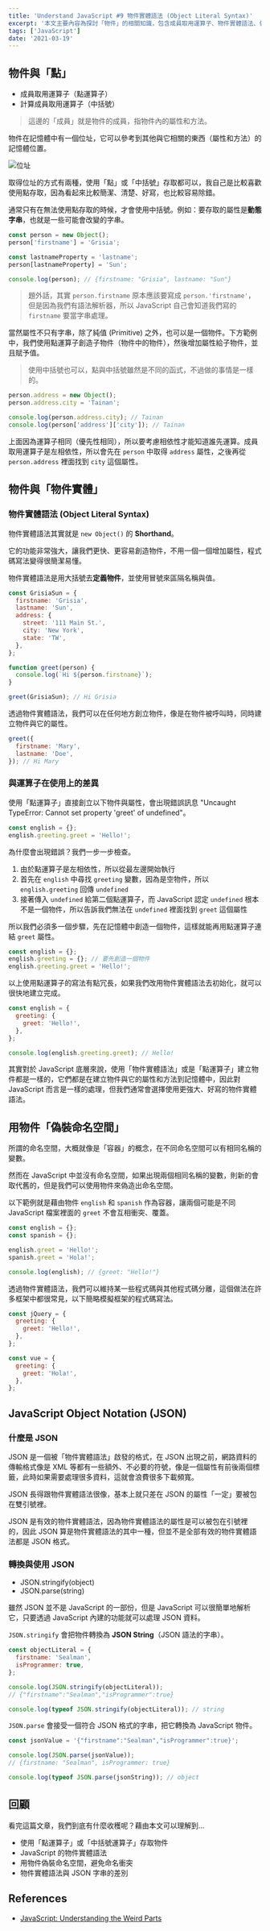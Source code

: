 ```yaml
---
title: 'Understand JavaScript #9 物件實體語法 (Object Literal Syntax)'
excerpt: '本文主要內容為探討「物件」的相關知識，包含成員取用運算子、物件實體語法、偽裝命名空間，與 JSON 資料格式。'
tags: ['JavaScript']
date: '2021-03-19'
---
```


## 物件與「點」

- 成員取用運算子（點運算子）
- 計算成員取用運算子（中括號）

> 這邊的「成員」就是物件的成員，指物件內的屬性和方法。

物件在記憶體中有一個位址，它可以參考到其他與它相關的東西（屬性和方法）的記憶體位置。

![位址](https://i.imgur.com/GtwGe3V.png)

取得位址的方式有兩種，使用「點」或「中括號」存取都可以，我自己是比較喜歡使用點存取，因為看起來比較簡潔、清楚、好寫，也比較容易除錯。

通常只有在無法使用點存取的時候，才會使用中括號。例如：要存取的屬性是**動態字串**，也就是一些可能會改變的字串。

```javascript
const person = new Object();
person['firstname'] = 'Grisia';

const lastnameProperty = 'lastname';
person[lastnameProperty] = 'Sun';

console.log(person); // {firstname: "Grisia", lastname: "Sun"}
```

> 題外話，其實 `person.firstname` 原本應該要寫成 `person.'firstname'`，但是因為我們有語法解析器，所以 JavaScript 自己會知道我們寫的 `firstname` 要當字串處理。

當然屬性不只有字串，除了純值 (Primitive) 之外，也可以是一個物件。下方範例中，我們使用點運算子創造子物件（物件中的物件），然後增加屬性給子物件，並且賦予值。

> 使用中括號也可以，點與中括號雖然是不同的函式，不過做的事情是一樣的。

```javascript
person.address = new Object();
person.address.city = 'Tainan';

console.log(person.address.city); // Tainan
console.log(person['address']['city']); // Tainan
```

上面因為運算子相同（優先性相同），所以要考慮相依性才能知道誰先運算。成員取用運算子是左相依性，所以會先在 `person` 中取得 `address` 屬性，之後再從 `person.address` 裡面找到 `city` 這個屬性。

## 物件與「物件實體」

### 物件實體語法 (Object Literal Syntax)

物件實體語法其實就是 `new Object()` 的 **Shorthand**。

它的功能非常強大，讓我們更快、更容易創造物件，不用一個一個增加屬性，程式碼寫法變得很簡潔易懂。

物件實體語法是用大括號去**定義物件**，並使用冒號來區隔名稱與值。

```javascript
const GrisiaSun = {
  firstname: 'Grisia',
  lastname: 'Sun',
  address: {
    street: '111 Main St.',
    city: 'New York',
    state: 'TW',
  },
};

function greet(person) {
  console.log(`Hi ${person.firstname}`);
}

greet(GrisiaSun); // Hi Grisia
```

透過物件實體語法，我們可以在任何地方創立物件，像是在物件被呼叫時，同時建立物件與它的屬性。

```javascript
greet({
  firstname: 'Mary',
  lastname: 'Doe',
}); // Hi Mary
```

### 與運算子在使用上的差異

使用「點運算子」直接創立以下物件與屬性，會出現錯誤訊息 "Uncaught TypeError: Cannot set property 'greet' of undefined"。

```javascript
const english = {};
english.greeting.greet = 'Hello!';
```

為什麼會出現錯誤？我們一步一步檢查。

1. 由於點運算子是左相依性，所以從最左邊開始執行
2. 首先在 `english` 中尋找 `greeting` 變數，因為是空物件，所以 `english.greeting` 回傳 `undefined`
3. 接著傳入 `undefined` 給第二個點運算子，而 JavaScript 認定 `undefined` 根本不是一個物件，所以告訴我們無法在 `undefined` 裡面找到 `greet` 這個屬性

所以我們必須多一個步驟，先在記憶體中創造一個物件，這樣就能再用點運算子連結 `greet` 屬性。

```javascript
const english = {};
english.greeting = {}; // 要先創造一個物件
english.greeting.greet = 'Hello!';
```

以上使用點運算子的寫法有點冗長，如果我們改用物件實體語法去初始化，就可以很快地建立完成。

```javascript
const english = {
  greeting: {
    greet: 'Hello!',
  },
};

console.log(english.greeting.greet); // Hello!
```

其實對於 JavaScript 底層來說，使用「物件實體語法」或是「點運算子」建立物件都是一樣的，它們都是在建立物件與它的屬性和方法到記憶體中，因此對 JavaScript 而言是一樣的處理，但我們通常會選擇使用更強大、好寫的物件實體語法。

## 用物件「偽裝命名空間」

所謂的命名空間，大概就像是「容器」的概念，在不同命名空間可以有相同名稱的變數。

然而在 JavaScript 中並沒有命名空間，如果出現兩個相同名稱的變數，則新的會取代舊的，但是我們可以使用物件來偽造出命名空間。

以下範例就是藉由物件 `english` 和 `spanish` 作為容器，讓兩個可能是不同 JavaScript 檔案裡面的 `greet` 不會互相衝突、覆蓋。

```javascript
const english = {};
const spanish = {};

english.greet = 'Hello!';
spanish.greet = 'Hola!';

console.log(english); // {greet: "Hello!"}
```

透過物件實體語法，我們可以維持某一些程式碼與其他程式碼分離，這個做法在許多框架中都很常見，以下簡略模擬框架的程式碼寫法。

```javascript
const jQuery = {
  greeting: {
    greet: 'Hello!',
  },
};

const vue = {
  greeting: {
    greet: 'Hola!',
  },
};
```

## JavaScript Object Notation (JSON)

### 什麼是 JSON

JSON 是一個被「物件實體語法」啟發的格式，在 JSON 出現之前，網路資料的傳輸格式像是 XML 等都有一些額外、不必要的符號，像是一個屬性有前後兩個標籤，此時如果需要處理很多資料，這就會浪費很多下載頻寬。

JSON 長得跟物件實體語法很像，基本上就只差在 JSON 的屬性「一定」要被包在雙引號裡。

JSON 是有效的物件實體語法，因為物件實體語法的屬性是可以被包在引號裡的，因此 JSON 算是物件實體語法的其中一種，但並不是全部有效的物件實體語法都是 JSON 格式。

### 轉換與使用 JSON

- JSON.stringify(object)
- JSON.parse(string)

雖然 JSON 並不是 JavaScript 的一部份，但是 JavaScript 可以很簡單地解析它，只要透過 JavaScript 內建的功能就可以處理 JSON 資料。

`JSON.stringify` 會把物件轉換為 **JSON String**（JSON 語法的字串）。

```javascript
const objectLiteral = {
  firstname: 'Sealman',
  isProgrammer: true,
};

console.log(JSON.stringify(objectLiteral));
// {"firstname":"Sealman","isProgrammer":true}

console.log(typeof JSON.stringify(objectLiteral)); // string
```

`JSON.parse` 會接受一個符合 JSON 格式的字串，把它轉換為 JavaScript 物件。

```javascript
const jsonValue = '{"firstname":"Sealman","isProgrammer":true}';

console.log(JSON.parse(jsonValue));
// {firstname: "Sealman", isProgrammer: true}

console.log(typeof JSON.parse(jsonString)); // object
```

## 回顧

看完這篇文章，我們到底有什麼收穫呢？藉由本文可以理解到…

- 使用「點運算子」或「中括號運算子」存取物件
- JavaScript 的物件實體語法
- 用物件偽裝命名空間，避免命名衝突
- 物件實體語法與 JSON 字串的差別

## References

- [JavaScript: Understanding the Weird Parts](https://www.udemy.com/course/understand-javascript/)
